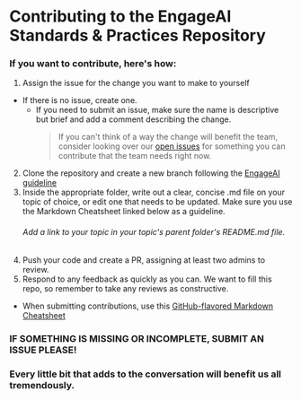 # Contributing to the EngageAI Standards & Practices Repository

### If you want to contribute, here's how:

1. Assign the issue for the change you want to make to yourself

- If there is no issue, create one.
  - If you need to submit an issue, make sure the name is descriptive but brief and add a comment describing the change.
    > If you can't think of a way the change will benefit the team, consider looking over our [open issues](https://github.com/filtpod/standards-and-practices/issues?q=is%3Aopen+is%3Aissue+label%3A%22Good+First+Contribution%22) for something you can contribute that the team needs right now.

2. Clone the repository and create a new branch following the [EngageAI guideline](/standards/branching.md)
3. Inside the appropriate folder, write out a clear, concise .md file on your topic of choice, or edit one that needs to be updated. Make sure you use the Markdown Cheatsheet linked below as a guideline.
   ###### Add a link to your topic in your topic's parent folder's README<span>.md file.
4. Push your code and create a PR, assigning at least two admins to review.
5. Respond to any feedback as quickly as you can. We want to fill this repo, so remember to take any reviews as constructive.

- When submitting contributions, use this [GitHub-flavored Markdown Cheatsheet](https://github.com/adam-p/markdown-here/wiki/Markdown-Cheatsheet)

### IF SOMETHING IS MISSING OR INCOMPLETE, SUBMIT AN ISSUE PLEASE!

### Every little bit that adds to the conversation will benefit us all tremendously.

